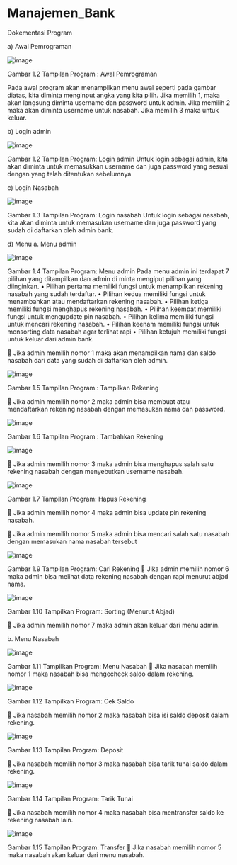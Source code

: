 # Manajemen_Bank

Dokementasi Program

a)	Awal Pemrograman

![image](https://github.com/PA-DASPRO-Kelompok-3/Manajemen_Bank/assets/144829981/2522146f-b3ac-439c-8888-3764a78ba46e)

Gambar 1.2  Tampilan Program : Awal Pemrograman

Pada awal program akan menampilkan menu awal seperti pada gambar diatas, kita diminta menginput angka yang kita pilih. Jika memilih 1, maka akan langsung diminta username dan password untuk admin. Jika memilih 2 maka akan diminta username untuk nasabah. Jika memilih 3 maka untuk keluar.

b)	Login admin

 ![image](https://github.com/PA-DASPRO-Kelompok-3/Manajemen_Bank/assets/144829981/035901f4-4113-476f-b54c-cbcf82b7e895)

Gambar 1.2  Tampilan Program: Login admin
Untuk login sebagai admin, kita akan diminta untuk memasukkan username dan juga password yang sesuai dengan yang telah ditentukan sebelumnya

c)	Login Nasabah

 ![image](https://github.com/PA-DASPRO-Kelompok-3/Manajemen_Bank/assets/144829981/8ac68de2-6378-4d9b-b52d-8ee873677b7c)

Gambar 1.3  Tampilan Program: Login nasabah
Untuk login sebagai nasabah, kita akan diminta untuk memasukan username dan juga password yang sudah di daftarkan oleh admin bank.

d)	Menu
a.	Menu admin

 ![image](https://github.com/PA-DASPRO-Kelompok-3/Manajemen_Bank/assets/144829981/0dcc063c-3629-432d-a0f3-55a7c1a57c94)

Gambar 1.4  Tampilan Program: Menu admin
Pada menu admin ini terdapat 7 pilihan yang ditampilkan dan admin di minta mengiput pilihan yang diinginkan.
•	Pilihan pertama memiliki fungsi untuk menampilkan  rekening nasabah yang sudah terdaftar.
•	Pilihan kedua memiliki fungsi untuk menambahkan atau mendaftarkan rekening nasabah.
•	Pilihan ketiga memiliki fungsi menghapus rekening nasabah.
•	Pilihan keempat memiliki fungsi untuk mengupdate pin nasabah.
•	Pilihan kelima memiliki fungsi untuk mencari rekening nasabah.
•	Pilihan keenam memiliki fungsi untuk mensorting data nasabah agar terlihat rapi
•	Pilihan ketujuh memiliki fungsi untuk keluar dari admin bank.

	Jika admin memilih nomor 1 maka akan menampilkan nama dan saldo nasabah dari data yang sudah di daftarkan oleh admin.

 ![image](https://github.com/PA-DASPRO-Kelompok-3/Manajemen_Bank/assets/144829981/78cefc72-e798-4ce0-94fc-b1271eeba8a5)

Gambar 1.5  Tampilan Program : Tampilkan Rekening

	Jika admin memilih nomor 2 maka admin bisa membuat atau mendaftarkan  rekening nasabah dengan memasukan nama dan password.

 ![image](https://github.com/PA-DASPRO-Kelompok-3/Manajemen_Bank/assets/144829981/689f68f5-fcfa-470b-8d33-31759005ee09)

Gambar 1.6  Tampilan Program : Tambahkan Rekening

![image](https://github.com/PA-DASPRO-Kelompok-3/Manajemen_Bank/assets/144829981/9ac26601-0cc7-4f1a-9d63-4822c5fd7838)

	Jika admin memilih nomor 3 maka admin bisa menghapus salah satu rekening nasabah dengan menyebutkan username nasabah.

 ![image](https://github.com/PA-DASPRO-Kelompok-3/Manajemen_Bank/assets/144829981/694e89cd-f8da-4715-9a56-9d2e17daaa6e)
 
Gambar 1.7  Tampilan Program: Hapus Rekening

	Jika admin memilih nomor 4  maka admin bisa update pin rekening nasabah.

	Jika admin memilih nomor 5 maka admin bisa mencari salah satu nasabah dengan memasukan nama nasabah tersebut

 ![image](https://github.com/PA-DASPRO-Kelompok-3/Manajemen_Bank/assets/144829981/c7faa823-4759-41e6-9da7-9e9827f768fe)

Gambar 1.9  Tampilan Program: Cari Rekening
	Jika admin memilih nomor 6 maka admin bisa melihat data rekening nasabah dengan rapi menurut abjad nama.

 ![image](https://github.com/PA-DASPRO-Kelompok-3/Manajemen_Bank/assets/144829981/ab892ad3-0d13-4a95-9cef-7b3d8a08f7e1)

Gambar 1.10  Tampilkan Program: Sorting (Menurut Abjad)

	Jika admin memilih nomor 7 maka admin akan keluar dari menu admin.

b.	Menu Nasabah

![image](https://github.com/PA-DASPRO-Kelompok-3/Manajemen_Bank/assets/144829981/82158c65-08f7-406d-8c8b-b5fbb0f01204)

Gambar 1.11  Tampilkan Program: Menu Nasabah
	Jika nasabah memilih nomor 1 maka nasabah bisa mengecheck saldo dalam rekening. 
 
 ![image](https://github.com/PA-DASPRO-Kelompok-3/Manajemen_Bank/assets/144829981/4756a690-2266-4ec8-8524-ab58bd733158)

Gambar 1.12  Tampilkan Program: Cek Saldo


	Jika nasabah memilih nomor 2 maka nasabah bisa isi saldo deposit dalam rekening.

 ![image](https://github.com/PA-DASPRO-Kelompok-3/Manajemen_Bank/assets/144829981/25447095-d463-470c-9905-3e49601acbcf)

Gambar 1.13  Tampilan Program: Deposit

	Jika nasabah memilih nomor 3 maka nasabah bisa tarik tunai saldo dalam rekening.

 ![image](https://github.com/PA-DASPRO-Kelompok-3/Manajemen_Bank/assets/144829981/4f4202ee-79ee-43fd-9f51-fa3be18c9c7b)

Gambar 1.14  Tampilan Program: Tarik Tunai

	Jika nasabah memilih nomor 4 maka nasabah bisa mentransfer saldo ke rekening nasabah lain.

 ![image](https://github.com/PA-DASPRO-Kelompok-3/Manajemen_Bank/assets/144829981/5c347c77-85ae-45f4-b6f9-fdb144687af8)

Gambar 1.15  Tampilan Program: Transfer
	Jika nasabah memilih nomor 5 maka nasabah akan keluar dari menu nasabah.









